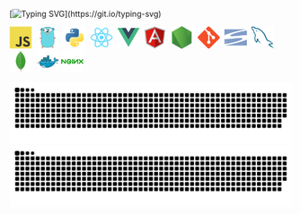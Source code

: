 [![Typing SVG](https://readme-typing-svg.demolab.com?font=Fira+Code&duration=3800&pause=5&color=0969DA&random=false&width=435&lines=Hi%2C+I+am+Goze!;%E5%BD%93%E4%BD%A0%E5%81%9C%E6%AD%A2%E5%88%9B%E9%80%A0%EF%BC%8C%E4%BD%A0%E7%9A%84%E6%89%8D%E8%83%BD%E5%B0%B1%E4%B8%8D%E5%86%8D%E9%87%8D%E8%A6%81;%E4%BD%A0%E6%89%80%E6%8B%A5%E6%9C%89%E7%9A%84%E5%8F%AA%E5%89%A9%E4%B8%8B%E4%BD%A0%E7%9A%84%E5%93%81%E5%91%B3;%E8%80%8C%E5%93%81%E5%91%B3%E4%BC%9A%E8%A3%B9%E6%8C%9F%E4%BD%A0%EF%BC%8C%E8%AE%A9%E4%BD%A0%E6%8E%92%E6%96%A5%E4%BB%96%E4%BA%BA%EF%BC%8C%E5%8F%98%E5%BE%97%E7%8B%AD%E9%9A%98;%E6%89%80%E4%BB%A5%EF%BC%8C%E8%A6%81%E5%88%9B%E9%80%A0!)](https://git.io/typing-svg)

<div>
  <img src="https://github.com/devicons/devicon/blob/master/icons/javascript/javascript-original.svg" width="40" height="40"/>&nbsp;
  <img src="https://github.com/devicons/devicon/blob/master/icons/go/go-original.svg" width="40" height="40"/>&nbsp;
  <img src="https://github.com/devicons/devicon/blob/master/icons/python/python-original.svg"  width="40" height="40"/>&nbsp;
  <img src="https://github.com/devicons/devicon/blob/master/icons/react/react-original.svg" width="40" height="40"/>&nbsp;
  <img src="https://github.com/devicons/devicon/blob/master/icons/vuejs/vuejs-original.svg"  width="40" height="40"/>&nbsp;
  <img src="https://github.com/devicons/devicon/blob/master/icons/angularjs/angularjs-original.svg" height="40"/>&nbsp;
  <img src="https://github.com/devicons/devicon/blob/master/icons/nodejs/nodejs-original.svg" height="40"/>&nbsp;
  <img src="https://github.com/devicons/devicon/blob/master/icons/git/git-original.svg" width="40" height="40"/>&nbsp;
  <img src="https://github.com/devicons/devicon/blob/master/icons/subversion/subversion-original.svg" width="40" height="40"/>&nbsp;
  <img src="https://github.com/devicons/devicon/blob/master/icons/mysql/mysql-original.svg" width="40" height="40"/>&nbsp;
  <img src="https://github.com/devicons/devicon/blob/master/icons/mongodb/mongodb-original.svg" width="40" height="40"/>&nbsp;
  <img src="https://github.com/devicons/devicon/blob/master/icons/docker/docker-original.svg" width="40" height="40"/>
  <img src="https://github.com/devicons/devicon/blob/master/icons/nginx/nginx-original.svg" width="40" height="40"/>
</div>

![snake game](https://github.com/gozeon/gozeon/blob/output/github-contribution-grid-snake-dark.svg#gh-dark-mode-only)
![snake game](https://github.com/gozeon/gozeon/blob/output/github-contribution-grid-snake.svg#gh-light-mode-only)

